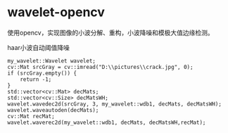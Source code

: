 # wavelet-opencv
使用opencv，实现图像的小波分解、重构，小波降噪和模极大值边缘检测。

haar小波自动阈值降噪
```
my_wavelet::Wavelet wavelet;
cv::Mat srcGray = cv::imread("D:\\pictures\\crack.jpg", 0);
if (srcGray.empty()) {
	return -1;
}
std::vector<cv::Mat> decMats;
std::vector<cv::Size> decMatsWH;
wavelet.wavedec2d(srcGray, 3, my_wavelet::wdb1, decMats, decMatsWH);
wavelet.waveautoden(decMats);
cv::Mat recMat;
wavelet.waverec2d(my_wavelet::wdb1, decMats, decMatsWH,recMat);
```


